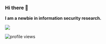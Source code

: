 ### Hi there 👋

**I am a newbie in information security research.**

![](https://github-readme-stats.vercel.app/api?username=yctseng1227&theme=onedark&show_icons=true)

![profile views](https://komarev.com/ghpvc/?username=yctseng1227)

<!--
**yctseng1227/yctseng1227** is a ✨ _special_ ✨ repository because its `README.md` (this file) appears on your GitHub profile.

Here are some ideas to get you started:

- 🔭 I’m currently working on ...
- 🌱 I’m currently learning ...
- 👯 I’m looking to collaborate on ...
- 🤔 I’m looking for help with ...
- 💬 Ask me about ...
- 📫 How to reach me: ...
- 😄 Pronouns: ...
- ⚡ Fun fact: ...
-->
